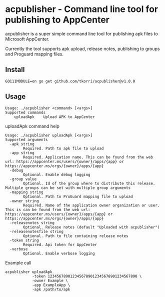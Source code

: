 acpublisher - Command line tool for publishing to AppCenter
===========================================================

acpublisher is a super simple command line tool for publishing apk files to
Microsoft AppCenter.

Currently the tool supports apk upload, release notes, publishing to groups and
Proguard mapping files.

## Install

    GO111MODULE=on go get github.com/tkorri/acpublisher@v1.0.0
    
## Usage

    Usage: ./acpublisher <command> [<args>]
    Supported commands
        uploadApk    Upload APK to AppCenter

uploadApk command help

    Usage: ./acpublisher uploadApk [<args>]
    Supported arguments
      -apk string
            Required. Path to apk file to upload
      -app string
            Required. Application name. This can be found from the web url: https://appcenter.ms/users/{owner}/apps/{app} or https://appcenter.ms/orgs/{owner}/apps/{app}
      -debug
            Optional. Enable debug logging
      -group value
            Optional. Id of the group where to distribute this release. Multiple groups can be set with multiple group arguments
      -mapping string
            Optional. Path to ProGuard mapping file to upload
      -owner string
            Required. Name of the application owner organization or user. This is can be found from the web url: https://appcenter.ms/users/{owner}/apps/{app} or https://appcenter.ms/orgs/{owner}/apps/{app}
      -releasenotes string
            Optional. Release notes (default "Uploaded with acpublisher")
      -releasenotesfile string
            Optional. Path to file containing release notes
      -token string
            Required. Api token for AppCenter
      -verbose
            Optional. Enable verbose logging

Example call

    acpublisher uploadApk
                -token 1234567890123456789012345678901234567890 \
                -owner Example \
                -app ExampleApp \
                -apk /path/to/apk
